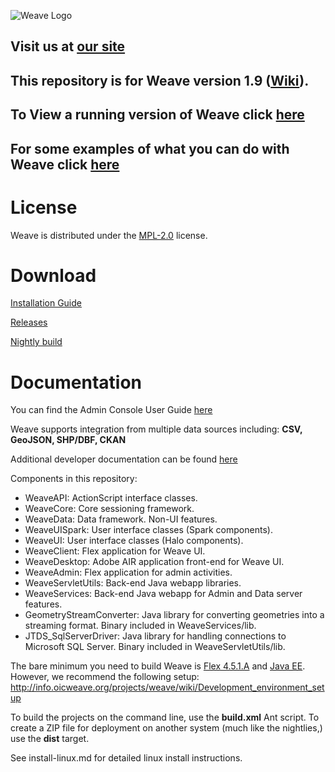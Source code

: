 ![Weave Logo](http://iweave.com/img/weave_logo.png)
## Visit us at [our site](http://iweave.com)

## This repository is for Weave version 1.9 ([Wiki](http://info.iweave.com/projects/weave/wiki)).

## To View a running version of Weave click [here](http://weaveteam.github.io/Weave-Binaries/weave.html)

## For some examples of what you can do with Weave click [here](http://iweave.com/documentation.html#examples)

# License
Weave is distributed under the [MPL-2.0](https://www.mozilla.org/en-US/MPL/2.0/) license.

# Download
[Installation Guide](http://info.iweave.com/projects/weave/wiki/Deployment_Guide)

[Releases](https://github.com/WeaveTeam/Weave-Binaries/releases)

[Nightly build](https://github.com/WeaveTeam/Weave-Binaries/zipball/master)

# Documentation
You can find the Admin Console User Guide [here](http://info.iweave.com/projects/weave/wiki/Weave_Administration_Console_User_Guide)

Weave supports integration from multiple data sources including: **CSV, GeoJSON, SHP/DBF, CKAN**  
  
Additional developer documentation can be found [here](http://WeaveTeam.github.com/Weave-Binaries/asdoc/)

Components in this repository:

 * WeaveAPI: ActionScript interface classes.
 * WeaveCore: Core sessioning framework.
 * WeaveData: Data framework. Non-UI features.
 * WeaveUISpark: User interface classes (Spark components).
 * WeaveUI: User interface classes (Halo components).
 * WeaveClient: Flex application for Weave UI.
 * WeaveDesktop: Adobe AIR application front-end for Weave UI.
 * WeaveAdmin: Flex application for admin activities.
 * WeaveServletUtils: Back-end Java webapp libraries.
 * WeaveServices: Back-end Java webapp for Admin and Data server features.
 * GeometryStreamConverter: Java library for converting geometries into a streaming format. Binary included in WeaveServices/lib.
 * JTDS_SqlServerDriver: Java library for handling connections to Microsoft SQL Server. Binary included in WeaveServletUtils/lib.

The bare minimum you need to build Weave is [Flex 4.5.1.A](http://fpdownload.adobe.com/pub/flex/sdk/builds/flex4.5/flex_sdk_4.5.1.21328A.zip) and [Java EE](http://www.oracle.com/technetwork/java/javaee/downloads/index.html).  However, we recommend the following setup: http://info.oicweave.org/projects/weave/wiki/Development_environment_setup

To build the projects on the command line, use the **build.xml** Ant script. To create a ZIP file for deployment on another system (much like the nightlies,) use the **dist** target.

See install-linux.md for detailed linux install instructions.

